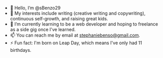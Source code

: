 - 👋 Hello, I’m @sBenzo29
- 👀 My interests include writing (creative writing and copywriting), continuous self-growth, and raising great kids.
- 🌱 I’m currently learning to be a web developer and hoping to freelance as a side gig once I've learned.
- 📫 You can reach me by email at stephaniebenso@gmail.com.
- ⚡ Fun fact: I'm born on Leap Day, which means I've only had 11 birthdays. 
